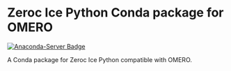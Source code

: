 # Zeroc Ice Python Conda package for OMERO
[![Anaconda-Server Badge](https://anaconda.org/manics/zeroc-ice-python/badges/version.svg)](https://anaconda.org/manics/zeroc-ice-python)

A Conda package for Zeroc Ice Python compatible with OMERO.
